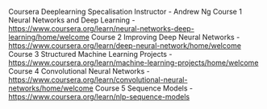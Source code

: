 Coursera Deeplearning Specalisation 
Instructor - Andrew Ng
Course 1 Neural Networks and Deep Learning - https://www.coursera.org/learn/neural-networks-deep-learning/home/welcome
Course 2 Improving Deep Neural Networks - https://www.coursera.org/learn/deep-neural-network/home/welcome
Course 3 Structured Machine Learning Projects - https://www.coursera.org/learn/machine-learning-projects/home/welcome
Course 4 Convolutional Neural Networks - https://www.coursera.org/learn/convolutional-neural-networks/home/welcome
Course 5 Sequence Models - https://www.coursera.org/learn/nlp-sequence-models
